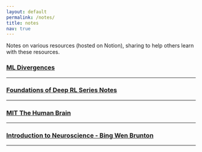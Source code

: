 ```yaml
---
layout: default
permalink: /notes/
title: notes
nav: true
---
```


Notes on various resources (hosted on Notion), sharing to help others learn with these resources.

### [ML Divergences](https://sage-ethernet-365.notion.site/KL-Divergence-17a3e1f793f58032a547fa3622bc9133?pvs=4)

---

### [Foundations of Deep RL Series Notes](https://sage-ethernet-365.notion.site/Foundations-of-Deep-RL-Series-Notes-16e3e1f793f580579dbfdc37e760524b?pvs=4)

---

### [MIT The Human Brain](https://sage-ethernet-365.notion.site/MIT-The-Human-Brain-b400f44fe0f44678b05164f8ff4bacd4?pvs=4)

---

### [Introduction to Neuroscience - Bing Wen Brunton](https://sage-ethernet-365.notion.site/Introduction-to-Neuroscience-939fdc60f24041a6ac501a6a90e037ed?pvs=4)

---
